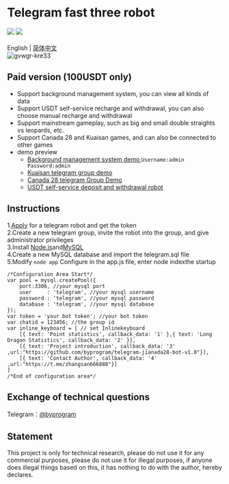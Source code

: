 # Telegram fast three robot
[![](https://img.shields.io/badge/Author-byprogram-orange.svg)](https://github.com/byprogram)
[![](https://img.shields.io/badge/version-1.0-brightgreen.svg)]([https://github.com/byprogram/telegram-jianada28-bot-v1.0])<br>
<br>
English | [简体中文](https://github.com/byprogram/telegram-jianada28-bot-v1.0/blob/main/README.md)<br>
![gvwgr-kre33](https://user-images.githubusercontent.com/92509765/205933725-217c499c-779b-44e3-824d-e92fca217ab5.gif)

## Paid version (100USDT only)
- Support background management system, you can view all kinds of data<br>
- Support USDT self-service recharge and withdrawal, you can also choose manual recharge and withdrawal
- Support mainstream gameplay, such as big and small double straights vs leopards, etc.
- Support Canada 28 and Kuaisan games, and can also be connected to other games
- demo preview
    - [Background management system demo ](http://3.0.96.211/) `Username:admin Password:admin`<br>
    - [Kuaisan telegram group demo](https://t.me/+m8Ezr3RdrS9hNGI1)
    - [Canada 28 telegram Group Demo](https://t.me/+4Fi3FaxqMLo0Yzg1)
    - [USDT self-service deposit and withdrawal robot](https://t.me/czby_bot)
## Instructions
1.[Apply](https://t.me/BotFather) for a telegram robot and get the token<br>
2.Create a new telegram group, invite the robot into the group, and give administrator privileges<br>
3.Install [Node.js](https://nodejs.org/en/)and[MySQL](https://www.mysql.com/)<br>
4.Create a new MySQL database and import the telegram.sql file<br>
5.Modify `node app` Configure in the app.js file, enter node indexthe startup<br>
```javascrit
/*Configuration Area Start*/
var pool = mysql.createPool({
    port:3306, //your mysql port
    user     : 'telegram', //your mysql username
    password : 'telegram', //your mysql password
    database : 'telegram', //your mysql database
});
var token = 'your bot token'; //your bot token
var chatid = 123456; //the group id
var inline_keyboard = [ // set Inlinekeyboard
    [{ text: 'Point statistics', callback_data: '1' },{ text: 'Long Dragon Statistics', callback_data: '2' }], 
    [{ text: 'Project introduction', callback_data: '3' ,url:"https://github.com/byprogram/telegram-jianada28-bot-v1.0"}],
    [{ text: 'Contact Author', callback_data: '4' ,url:"https://t.me/zhangsan666888"}]
]
/*End of configuration area*/
```
## Exchange of technical questions
Telegram：[@byprogram](https://t.me/byprogram)
## Statement
This project is only for technical research, please do not use it for any commercial purposes, please do not use it for illegal purposes, if anyone does illegal things based on this, it has nothing to do with the author, hereby declares.
